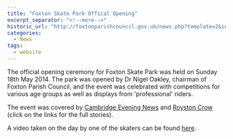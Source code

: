 ```yaml
---
title: "Foxton Skate Park Offical Opening"
excerpt_separator: "<!--more-->"
historic_url: "http://foxtonparishcouncil.gov.uk/news.php?template=2&id=228"
categories:
  - News
tags:
  - website
---
```


The official opening ceremony for Foxton Skate Park was held on Sunday 18th May 2014. The park was opened by Dr Nigel Oakley, chairman of Foxton Parish Council, and the event was celebrated with competitions for various age groups as well as displays from 'professional' riders.

<!--more-->

The event was covered by [Cambridge Evening News](http://www.cambridge-news.co.uk/News/SLIDESHOW-Long-awaited-70000-skatepark-officially-unveiled-in-Foxton-20140521145717.htm) and [Royston Crow](http://www.royston-crow.co.uk/news/skaters_celebrate_official_opening_of_new_foxton_skatepark_1_3622463) (click on the links for the full stories).

A video taken on the day by one of the skaters can be found [here](https://www.youtube.com/watch?v=VK1Kw_NnQW4).